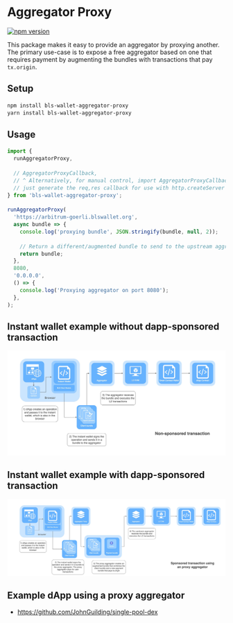 # Aggregator Proxy

[![npm version](https://img.shields.io/npm/v/bls-wallet-aggregator-proxy)](https://www.npmjs.com/package/bls-wallet-aggregator-proxy)

This package makes it easy to provide an aggregator by proxying another. The primary use-case is to expose a free aggregator based on one that requires payment by augmenting the bundles with transactions that pay `tx.origin`.

## Setup

```sh
npm install bls-wallet-aggregator-proxy
yarn install bls-wallet-aggregator-proxy
```

## Usage

```ts
import {
  runAggregatorProxy,

  // AggregatorProxyCallback,
  // ^ Alternatively, for manual control, import AggregatorProxyCallback to
  // just generate the req,res callback for use with http.createServer
} from 'bls-wallet-aggregator-proxy';

runAggregatorProxy(
  'https://arbitrum-goerli.blswallet.org',
  async bundle => {
    console.log('proxying bundle', JSON.stringify(bundle, null, 2));

    // Return a different/augmented bundle to send to the upstream aggregator
    return bundle;
  },
  8080,
  '0.0.0.0',
  () => {
    console.log('Proxying aggregator on port 8080');
  },
);
```

## Instant wallet example without dapp-sponsored transaction
![Instant wallet without dapp-sponsored transactions](./../docs/images/system-overview/instant-wallet-without-dapp-sponsored-txs.jpg)

## Instant wallet example with dapp-sponsored transaction
![Instant wallet with dapp-sponsored transaction](./../docs/images/system-overview/instant-wallet-with-dapp-sponsored-txs.jpg)

## Example dApp using a proxy aggregator

- https://github.com/JohnGuilding/single-pool-dex